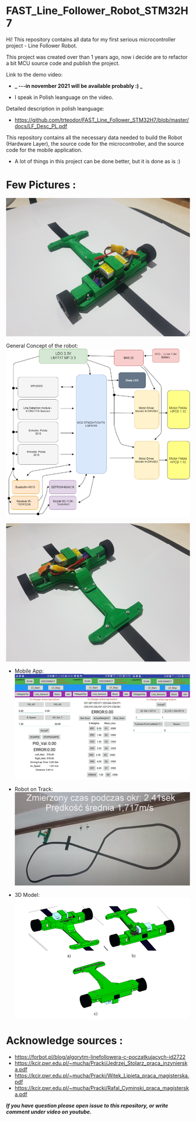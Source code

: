 # FAST_Line_Follower_Robot_STM32H7
Hi!
This repository contains all data for my first serious microcontroller project - Line Follower Robot.

This project was created over than 1 years ago, now i decide are to refactor a bit MCU source code and publish the project.

Link to the demo video: 
* **_ ---in november 2021 will be available probably :) _**

* I speak in Polish leanguage on the video.

Detailed description in polish leanguage:

* https://github.com/trteodor/FAST_Line_Follower_STM32H7/blob/master/docs/LF_Desc_PL.pdf

This repository contains all the necessary data needed to build the Robot (Hardware Layer), the source code for the microcontroller, and the source code for the mobile application.

* A lot of things in this project can be done better, but it is done as is :)

# Few Pictures :
![RobotPic1](https://github.com/trteodor/FAST_Line_Follower_STM32H7/blob/master/Pictures/20210125_161132.jpg)

General Concept of the robot:
![Gen Concept](https://github.com/trteodor/FAST_Line_Follower_STM32H7/blob/master/Pictures/General%20Concept%20of%20LF_v5.png)


![RobotPic2](https://github.com/trteodor/FAST_Line_Follower_STM32H7/blob/master/Pictures/20210125_161158.jpg)

* Mobile App:
![MobileApp](https://github.com/trteodor/FAST_Line_Follower_STM32H7/blob/master/Pictures/MobileApp.jpg)

* Robot on Track:
![NaTorze](https://github.com/trteodor/FAST_Line_Follower_STM32H7/blob/master/Pictures/OnTrack.PNG)

* 3D Model:
![3D_ModelPicture](https://github.com/trteodor/FAST_Line_Follower_STM32H7/blob/master/Pictures/3dModelPicturee.PNG)

# Acknowledge sources :
* https://forbot.pl/blog/algorytm-linefollowera-c-poczatkujacych-id2722
* https://kcir.pwr.edu.pl/~mucha/Pracki/Jedrzej_Stolarz_praca_inzynierska.pdf
* https://kcir.pwr.edu.pl/~mucha/Pracki/Witek_Lipieta_praca_magisterska.pdf
* https://kcir.pwr.edu.pl/~mucha/Pracki/Rafal_Cyminski_praca_magisterska.pdf

**_If you have question please open issue to this repository, or write comment under video on youtube._**
